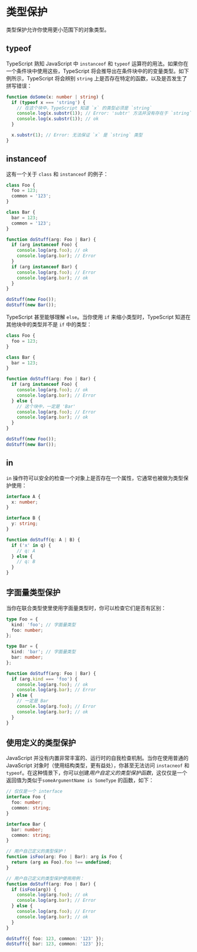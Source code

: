 # 类型保护

类型保护允许你使用更小范围下的对象类型。

## typeof

TypeScript 熟知 JavaScript 中 `instanceof` 和 `typeof` 运算符的用法。如果你在一个条件块中使用这些，TypeScript 将会推导出在条件块中的的变量类型。如下例所示，TypeScript 将会辨别 `string` 上是否存在特定的函数，以及是否发生了拼写错误：

```ts
function doSome(x: number | string) {
  if (typeof x === 'string') {
    // 在这个块中，TypeScript 知道 `x` 的类型必须是 `string`
    console.log(x.substr(1)); // Error: 'subtr' 方法并没有存在于 `string` 上
    console.log(x.substr(1)); // ok
  }

  x.substr(1); // Error: 无法保证 `x` 是 `string` 类型
}
```

## instanceof

这有一个关于 `class` 和 `instanceof` 的例子：

```ts
class Foo {
  foo = 123;
  common = '123';
}

class Bar {
  bar = 123;
  common = '123';
}

function doStuff(arg: Foo | Bar) {
  if (arg instanceof Foo) {
    console.log(arg.foo); // ok
    console.log(arg.bar); // Error
  }
  if (arg instanceof Bar) {
    console.log(arg.foo); // Error
    console.log(arg.bar); // ok
  }
}

doStuff(new Foo());
doStuff(new Bar());
```

TypeScript 甚至能够理解 `else`。当你使用 `if` 来缩小类型时，TypeScript 知道在其他块中的类型并不是 `if` 中的类型：

```ts
class Foo {
  foo = 123;
}

class Bar {
  bar = 123;
}

function doStuff(arg: Foo | Bar) {
  if (arg instanceof Foo) {
    console.log(arg.foo); // ok
    console.log(arg.bar); // Error
  } else {
    // 这个块中，一定是 'Bar'
    console.log(arg.foo); // Error
    console.log(arg.bar); // ok
  }
}

doStuff(new Foo());
doStuff(new Bar());
```

## in

`in` 操作符可以安全的检查一个对象上是否存在一个属性，它通常也被做为类型保护使用：

```ts
interface A {
  x: number;
}

interface B {
  y: string;
}

function doStuff(q: A | B) {
  if ('x' in q) {
    // q: A
  } else {
    // q: B
  }
}
```

## 字面量类型保护

当你在联合类型使里使用字面量类型时，你可以检查它们是否有区别：

```ts
type Foo = {
  kind: 'foo'; // 字面量类型
  foo: number;
};

type Bar = {
  kind: 'bar'; // 字面量类型
  bar: number;
};

function doStuff(arg: Foo | Bar) {
  if (arg.kind === 'foo') {
    console.log(arg.foo); // ok
    console.log(arg.bar); // Error
  } else {
    // 一定是 Bar
    console.log(arg.foo); // Error
    console.log(arg.bar); // ok
  }
}
```

## 使用定义的类型保护

JavaScript 并没有内置非常丰富的、运行时的自我检查机制。当你在使用普通的 JavaScript 对象时（使用结构类型，更有益处），你甚至无法访问 `instacneof` 和 `typeof`。在这种情景下，你可以创建*用户自定义的类型保护函数*，这仅仅是一个返回值为类似于`someArgumentName is SomeType` 的函数，如下：

```ts
// 仅仅是一个 interface
interface Foo {
  foo: number;
  common: string;
}

interface Bar {
  bar: number;
  common: string;
}

// 用户自己定义的类型保护！
function isFoo(arg: Foo | Bar): arg is Foo {
  return (arg as Foo).foo !== undefined;
}

// 用户自己定义的类型保护使用用例：
function doStuff(arg: Foo | Bar) {
  if (isFoo(arg)) {
    console.log(arg.foo); // ok
    console.log(arg.bar); // Error
  } else {
    console.log(arg.foo); // Error
    console.log(arg.bar); // ok
  }
}

doStuff({ foo: 123, common: '123' });
doStuff({ bar: 123, common: '123' });
```
